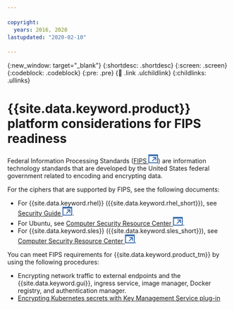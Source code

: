 ```yaml
---

copyright:
  years: 2016, 2020
lastupdated: "2020-02-10"

---
```


{:new_window: target="_blank"}
{:shortdesc: .shortdesc}
{:screen: .screen}
{:codeblock: .codeblock}
{:pre: .pre}
{:child: .link .ulchildlink}
{:childlinks: .ullinks}

# {{site.data.keyword.product}} platform considerations for FIPS readiness

Federal Information Processing Standards ([FIPS ![Opens in a new tab](../images/icons/launch-glyph.svg "Opens in a new tab")](https://www.nist.gov/topics/federal-information-standards-fips)) are information technology standards that are developed by the United States federal government related to encoding and encrypting data. 

For the ciphers that are supported by FIPS, see the following documents:

* For {{site.data.keyword.rhel}} ({{site.data.keyword.rhel_short}}), see [Security Guide ![Opens in a new tab](../images/icons/launch-glyph.svg "Opens in a new tab")](https://access.redhat.com/documentation/en-us/red_hat_enterprise_linux/6/html/security_guide/sect-security_guide-federal_standards_and_regulations-federal_information_processing_standard).
* For Ubuntu, see [Computer Security Resource Center ![Opens in a new tab](../images/icons/launch-glyph.svg "Opens in a new tab")](https://csrc.nist.gov/CSRC/media/projects/cryptographic-module-validation-program/documents/security-policies/140sp2962.pdf).
* For {{site.data.keyword.sles}} ({{site.data.keyword.sles_short}}), see [Computer Security Resource Center ![Opens in a new tab](../images/icons/launch-glyph.svg "Opens in a new tab")](https://csrc.nist.gov/CSRC/media/projects/cryptographic-module-validation-program/documents/security-policies/140sp3038.pdf ).

You can meet FIPS requirements for {{site.data.keyword.product_tm}} by using the following procedures:

* Encrypting network traffic to external endpoints and the {{site.data.keyword.gui}}, ingress service, image manager, Docker registry, and authentication manager.
* [Encrypting Kubernetes secrets with Key Management Service plug-in](../mcm_user_management/kms_plugin.md)



